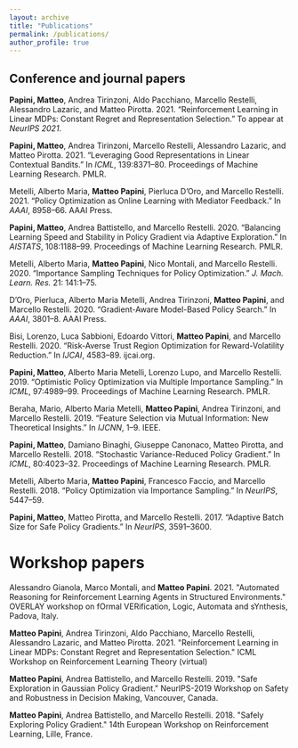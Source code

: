 ```yaml
---
layout: archive
title: "Publications"
permalink: /publications/
author_profile: true
---
```

## Conference and journal papers

**Papini, Matteo**, Andrea Tirinzoni, Aldo Pacchiano, Marcello Restelli,
Alessandro Lazaric, and Matteo Pirotta. 2021. “Reinforcement Learning in
Linear MDPs: Constant Regret and Representation Selection.” To appear at
*NeurIPS 2021*.

**Papini, Matteo**, Andrea Tirinzoni, Marcello Restelli, Alessandro
Lazaric, and Matteo Pirotta. 2021. “Leveraging Good Representations in
Linear Contextual Bandits.” In *ICML*, 139:8371–80. Proceedings of
Machine Learning Research. PMLR.

Metelli, Alberto Maria, **Matteo Papini**, Pierluca D’Oro, and Marcello
Restelli. 2021. “Policy Optimization as Online Learning with Mediator
Feedback.” In *AAAI*, 8958–66. AAAI Press.

**Papini, Matteo**, Andrea Battistello, and Marcello Restelli. 2020.
“Balancing Learning Speed and Stability in Policy Gradient via Adaptive
Exploration.” In *AISTATS*, 108:1188–99. Proceedings of Machine Learning
Research. PMLR.

Metelli, Alberto Maria, **Matteo Papini**, Nico Montali, and Marcello
Restelli. 2020. “Importance Sampling Techniques for Policy
Optimization.” *J. Mach. Learn. Res.* 21: 141:1–75.

D’Oro, Pierluca, Alberto Maria Metelli, Andrea Tirinzoni,
**Matteo Papini**, and Marcello Restelli. 2020. “Gradient-Aware
Model-Based Policy Search.” In *AAAI*, 3801–8. AAAI Press.

Bisi, Lorenzo, Luca Sabbioni, Edoardo Vittori, **Matteo Papini**, and
Marcello Restelli. 2020. “Risk-Averse Trust Region Optimization for
Reward-Volatility Reduction.” In *IJCAI*, 4583–89. ijcai.org.

**Papini, Matteo**, Alberto Maria Metelli, Lorenzo Lupo, and Marcello
Restelli. 2019. “Optimistic Policy Optimization via Multiple Importance
Sampling.” In *ICML*, 97:4989–99. Proceedings of Machine Learning
Research. PMLR.

Beraha, Mario, Alberto Maria Metelli, **Matteo Papini**, Andrea
Tirinzoni, and Marcello Restelli. 2019. “Feature Selection via Mutual
Information: New Theoretical Insights.” In *IJCNN*, 1–9. IEEE.

**Papini, Matteo**, Damiano Binaghi, Giuseppe Canonaco, Matteo Pirotta,
and Marcello Restelli. 2018. “Stochastic Variance-Reduced Policy
Gradient.” In *ICML*, 80:4023–32. Proceedings of Machine Learning
Research. PMLR.

Metelli, Alberto Maria, **Matteo Papini**, Francesco Faccio, and
Marcello Restelli. 2018. “Policy Optimization via Importance Sampling.”
In *NeurIPS*, 5447–59.

**Papini, Matteo**, Matteo Pirotta, and Marcello Restelli. 2017.
“Adaptive Batch Size for Safe Policy Gradients.” In *NeurIPS*,
3591–3600.

# Workshop papers

Alessandro Gianola, Marco Montali, and **Matteo Papini**. 2021. "Automated Reasoning for Reinforcement Learning Agents in Structured Environments." OVERLAY workshop on fOrmal
		VERification, Logic, Automata and sYnthesis, Padova, Italy.

**Matteo Papini**, Andrea Tirinzoni, Aldo Pacchiano, Marcello Restelli, Alessandro Lazaric, and Matteo Pirotta. 2021. "Reinforcement Learning in Linear MDPs: Constant Regret and Representation Selection." ICML Workshop on Reinforcement Learning Theory (virtual)

**Matteo Papini**, Andrea Battistello, and Marcello Restelli. 2019. "Safe Exploration in Gaussian Policy Gradient." NeurIPS-2019 Workshop on Safety and Robustness in Decision Making, Vancouver, Canada.

**Matteo Papini**, Andrea Battistello, and Marcello Restelli. 2018. "Safely Exploring Policy Gradient." 14th European Workshop on Reinforcement Learning, Lille, France.

